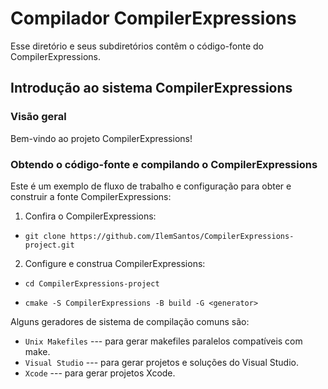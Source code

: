 # Compilador CompilerExpressions

Esse diretório e seus subdiretórios contêm o código-fonte do CompilerExpressions.

## Introdução ao sistema CompilerExpressions

### Visão geral

Bem-vindo ao projeto CompilerExpressions!

### Obtendo o código-fonte e compilando o CompilerExpressions

Este é um exemplo de fluxo de trabalho e configuração para obter e construir a fonte CompilerExpressions:

1. Confira o CompilerExpressions:

  * ``git clone https://github.com/IlemSantos/CompilerExpressions-project.git``

2. Configure e construa CompilerExpressions:

  * ``cd CompilerExpressions-project``

  * ``cmake -S CompilerExpressions -B build -G <generator>``

  Alguns geradores de sistema de compilação comuns são:

  * ``Unix Makefiles`` --- para gerar makefiles paralelos compatíveis com make.
  * ``Visual Studio`` --- para gerar projetos e soluções do Visual Studio.
  * ``Xcode`` --- para gerar projetos Xcode.